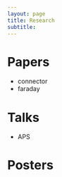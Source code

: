 ```yaml
---
layout: page
title: Research
subtitle: 
---
```


# Papers 
- connector 
- faraday

# Talks 
- APS 

# Posters 
